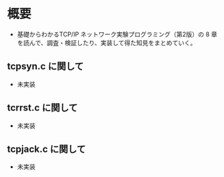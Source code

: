# 概要

- 基礎からわかるTCP/IP ネットワーク実験プログラミング（第2版）の 8 章を読んで、調査・検証したり、実装して得た知見をまとめていく。

## tcpsyn.c に関して

- 未実装

## tcrrst.c に関して

- 未実装

## tcpjack.c に関して

- 未実装

